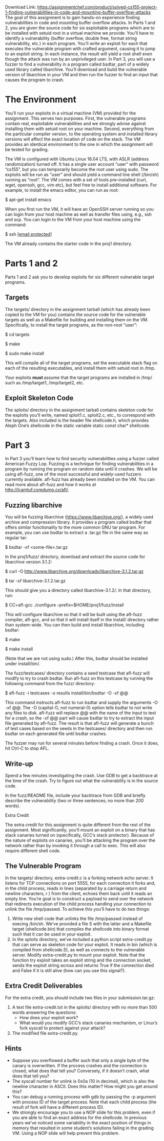 Download Link: https://assignmentchef.com/product/solved-cs155-project-1-finding-vulnerabilities-in-code-and-mounting-buffer-overflow-attacks
<br>
The goal of this assignment is to gain hands-on experience finding vulnerabilities in code and mounting buffer overflow attacks. In Parts 1 and 2, you are given the source code for six exploitable programs which are to be installed with setuid root in a virtual machine we provide. You’ll have to identify a vulnerability (buffer overflow, double free, format string vulnerability, etc.) in each program. You’ll write an exploit for each that executes the vulnerable program with crafted argument, causing it to jump to an exploit string. In each instance, the result will yield a root shell even though the attack was run by an unprivileged user. In Part 3, you will use a fuzzer to find a vulnerabiilty in a program called bsdtar, part of a widely used library called libarchive. You’ll download and build the vulnerable version of libarchive in your VM and then run the fuzzer to find an input that causes the program to crash.

<h1>The Environment</h1>

You’ll run your exploits in a virtual machine (VM) provided for the assignment. This serves two purposes. First, the vulnerable programs contain real, exploitable vulnerabilities and we strongly advise against installing them with setuid root on your machine. Second, everything from the particular compiler version, to the operating system and installed library versions will affect the exact location of code on the stack. The VM provides an identical environment to the one in which the assignment will be tested for grading.

The VM is configured with Ubuntu Linux 16.04 LTS, with ASLR (address randomization) turned off. It has a single user account “user” with password “cs155”, but you can temporarily become the root user using sudo. The exploits will be run as “user” and should yield a command line shell (/bin/sh) running as “root”. The VM comes with a set of tools pre-installed (curl, wget, openssh, gcc, vim etc), but feel free to install additional software. For example, to install the emacs editor, you can run as root:

$ apt-get install emacs

When you first run the VM, it will have an OpenSSH server running so you can login from your host machine as well as transfer files using, e.g., ssh and scp. You can login to the VM from your host machine using the command:

$ ssh <a href="/cdn-cgi/l/email-protection" class="__cf_email__" data-cfemail="6f1a1c0a1d2f5e565d415e5957415a59415e5a5a">[email protected]</a>

The VM already contains the starter code in the proj1 directory.

<h1>Parts 1 and 2</h1>

Parts 1 and 2 ask you to develop exploits for six different vulnerable target programs.

<h2>Targets</h2>

The targets/ directory in the assignment tarball (which has already been copied to the VM for you) contains the source code for the vulnerable targets as well as a Makefile for building and installing them on the VM. Specifically, to install the target programs, as the non-root “user”:

$ cd targets

$ make

$ sudo make install

This will compile all of the target programs, set the executable stack flag on each of the resulting executables, and install them with setuid root in /tmp.

Your exploits <strong>must </strong>assume that the target programs are installed in /tmp/ such as /tmp/target1, /tmp/target2, etc.

<h2>Exploit Skeleton Code</h2>

The sploits/ directory in the assignment tarball contains skeleton code for the exploits you’ll write, named sploit1.c, sploit2.c, etc., to correspond with the targets. Also included is the header file shellcode.h, which provides Aleph One’s shellcode in the static variable static const char* shellcode.

<h1>Part 3</h1>

In Part 3 you’ll learn how to find security vulnerabilities using a fuzzer called American Fuzzy Lop. Fuzzing is a technique for finding vulnerabilities in a program by running the program on random data until it crashes. We will be using afl-fuzz, one of the most successful and widely-used fuzzers currently available. afl-fuzz has already been installed on the VM. You can read more about afl-fuzz and how it works at http://lcamtuf.coredump.cx/afl/.

<h2>Fuzzing libarchive</h2>

You will be fuzzing libarchive (https://www.libarchive.org/), a widely used archive and compression library. It provides a program called bsdtar that offers similar functionality to the more common GNU tar program. For example, you can use bsdtar to extract a .tar.gz file in the same way as regular tar:

$ bsdtar -xf &lt;some-file&gt;.tar.gz

In the proj1/fuzz/ directory, download and extract the source code for libarchive version 3.1.2:

$ curl -O http://www.libarchive.org/downloads/libarchive-3.1.2.tar.gz

$ tar -xf libarchive-3.1.2.tar.gz

This should give you a directory called libarchive-3.1.2/. In that directory, run:

$ CC=afl-gcc ./configure –prefix=$HOME/proj1/fuzz/install

This will configure libarchive so that it will be built using the afl-fuzz compiler, afl-gcc, and so that it will install itself in the install/ directory rather than system-wide. You can then build and install libarchive, including bsdtar:

$ make

$ make install

(Note that we are not using sudo.) After this, bsdtar should be installed under install/bin/.

The fuzz/testcases/ directory contains a seed testcase that afl-fuzz will modify to try to crash bsdtar. Run afl-fuzz on this testcase by running the following command from the fuzz/ directory:

$ afl-fuzz -i testcases -o results install/bin/bsdtar -O -xf @@

This command instructs afl-fuzz to run bsdtar and supply the arguments -O -xf @@. The -O (capital-O, not numeral-0) option tells bsdtar to not write any files to disk. afl-fuzz will replace @@ with the name of the input to test for a crash, so the -xf @@ part will cause bsdtar to try to extract the input file generated by afl-fuzz. The result is that afl-fuzz will generate a bunch of test cases based on the seeds in the testcases/ directory and then run bsdtar on each generated file until bsdtar crashes.

The fuzzer may run for several minutes before finding a crash. Once it does, hit Ctrl-C to stop AFL.

<h2>Write-up</h2>

Spend a few minutes investigating the crash. Use GDB to get a backtrace at the time of the crash. Try to figure out what the vulnerability is in the source code.

In the fuzz/README file, include your backtrace from GDB and briefly describe the vulnerability (two or three sentences; no more than 200 words).

Extra Credit

The extra credit for this assignment is quite different from the rest of the assignment. Most significantly, you’ll mount an exploit on a binary that has stack canaries turned on (specifically, GCC’s stack protector). Because of the nature of exploits on canaries, you’ll be attacking the program over the network rather than by invoking it through a call to exec. This will also require different shell code.

<h2>The Vulnerable Program</h2>

In the targets/ directory, extra-credit.c is a forking network echo server. It listens for TCP connections on port 5555, for each connection it forks and, in the child process, reads in lines (separated by a carriage return and newline characters, r
) from the client, echoes them back until it reads an empty line. You’re goal is to construct a payload to send over the network that redirects execution of the child process handling your connection to unlink the file /tmp/passwd. To achieve this you’ll have to do two things:

<ol>

 <li>Write new shell code that unlinks the file /tmp/passwd instead of execing /bin/sh. We’ve provided a file S with the latter and a Makefile target (shellcode.bin) that compiles the shellcode into binary format such that it can be used in your exploit.</li>

 <li>In the sploits directory, we’ve included a python script extra-credit.py that can serve as skeleton code for your exploit. It reads in bin (which is compiled from shellcode.S), as well as connects to the vulnerable server. Modify extra-credit.py to mount your exploit. Note that the function try exploit takes an exploit string and the connection socket, sends the exploit string across and returns True if the connection died and False if it is still alive (how can you use this signal?).</li>

</ol>

<h2>Extra Credit Deliverables</h2>

For the extra credit, you should include two files in your submission.tar.gz:

<ol>

 <li>A text file extra-credit.txt in the sploits/ directory with no more than 500 words answering the questions:

  <ul>

   <li>How does your exploit work?</li>

   <li>What would you modify GCC’s stack canaries mechanism, or Linux’s fork syscall to protect against your attack?</li>

  </ul></li>

 <li>The modified file extra-credit.py.</li>

</ol>

<h2>Hints</h2>

<ul>

 <li>Suppose you overflowed a buffer such that only a single byte of the canary is overwritten. If the process crashes and the connection is closed, what does that tell you? Conversely, if it doesn’t crash, what does that tell you?</li>

 <li>The syscall number for unlink is 0x0a (10 in decimal), which is also the newline character in ASCII. Does this matter? How might you get around this?</li>

 <li>You can debug a running process with gdb by passing the -p argument with process ID of the target process. Note that each child process (the result of fork will have a different process ID).</li>

 <li>We strongly encourage you to use a NOP slide for this problem, even if you are able to find an exact address for the shellcode. In previous years we’ve noticed some variability in the exact position of things in memory that resulted in some student’s solutions failing in the grading VM. Using a NOP slide will help prevent this problem.</li>

</ul>